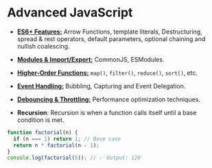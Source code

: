 # Advanced JavaScript

- [**ES6+ Features:**](es6plus-features.md) Arrow Functions, template literals, Destructuring, spread & rest operators, default parameters, optional chaining and nullish coalescing.

- [**Modules & Import/Export:**](modules.md) CommonJS, ESModules.

- [**Higher-Order Functions:**](higher-order-functions.md) `map()`, `filter()`, `reduce()`, `sort()`, etc.

- [**Event Handling:**](event-delefation-and-bubbling.md) Bubbling, Capturing and Event Delegation.

- [**Debouncing & Throttling:**](debounce-and-throttling.md) Performance optimization techniques.

- **Recursion**: Recursion is when a function calls itself until a base condition is met.

```js
function factorial(n) {
  if (n === 1) return 1; // Base case
  return n * factorial(n - 1);
}
console.log(factorial(5)); // ✅ Output: 120
```
